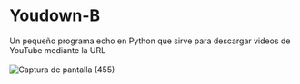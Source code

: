 # Youdown-B
Un pequeño programa echo en Python que sirve para descargar videos de YouTube mediante la URL<br><br>
![Captura de pantalla (455)](https://user-images.githubusercontent.com/79738875/109397676-23ed3180-78f5-11eb-9f95-3d73b855fc2c.png)

